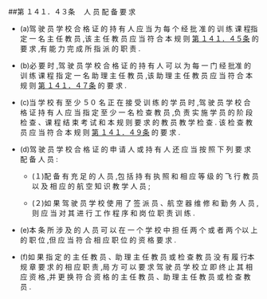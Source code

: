 ##第 １４１．４３条 　人 员 配 备 要 求

- (a)驾 驶 员 学 校 合 格 证 的 持 有 人 应 当 为 每 个 经 批 准 的 训 练 课 程指 定 一 名 主 任 教 员 ,该 主 任 教 员 应 当 符 合 本 规 则 [第 １４１．４５条](CCAR.141.45.MD) 的 要 求 ,有 能 力 完 成 所 指 派 的 职 责 .

- (b)必 要 时 ,驾 驶 员 学 校 合 格 证 的 持 有 人 可 以 为 每 一 门 经 批准 的 训 练 课 程 指 定 一 名 助 理 主 任 教 员 ,该 助 理 主 任 教 员 应 当 符 合 本 规 则 [第 １４１．４７条](CCAR.141.47.MD) 的 要 求 .

- (c)当 学 校 有 至 少 ５０ 名 正 在 接 受 训 练 的 学 员 时 ,驾 驶 员 学 校 合 格 证 持 有 人 应 当 指 定 至 少 一 名 检 查 教 员 ,负 责 实 施 学 员 的 阶 段 检 查 、课 程 结 束 考 试 和 本 规 则 要 求 的 教 员 教 学 检 查 . 该 检 查 教 员 应 当 符 合 本 规 则 [第 １４１．４９条](CCAR.141.49.MD) 的 要 求 .

- (d)驾 驶 员 学 校 合 格 证 的 申 请 人 或 持 有 人 还 应 当 按 照 下 列 要 求 配 备 人 员 :

  + (１)配 备 有 充 足 的 人 员 ,包 括 持 有 执 照 和 相 应 等 级 的 飞 行 教 员 以 及 相 应 的 航 空 知 识 教 学 人 员 ;

  + (２)如 果 驾 驶 员 学 校 使 用 了 签 派 员 、航 空 器 维 修 和 勤 务 人 员 ,则 应 当 对 其 进 行 工 作 程 序 和 岗 位 职 责 训 练 .

- (e)本 条 所 涉 及 的 人 员 可 以 在 一 个 学 校 中 担 任 两 个 或 者 两 个以 上 的 职 位 ,但 应 当 符 合 相 应 职 位 的 资 格 要 求 . 

- (f)如 果 指 定 的 主 任 教 员 、助 理 主 任 教 员 或 检 查 教 员 没 有 履 行本 规 章 要 求 的 相 应 职 责 ,局 方 可 以 要 求 驾 驶 员 学 校 立 即 终 止 其 相 应 资 格 ,并 更 换 符 合 资 格 的 主 任 教 员 、助 理 主 任 教 员 或 检 查 教 员 .